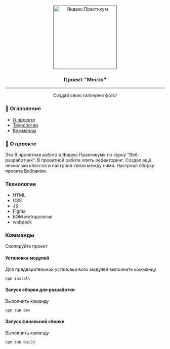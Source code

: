 <p align="center">
  <a href="" rel="noopener">
 <img width=200px height=200px src="https://sun9-58.userapi.com/xZpU-hlLA2D9nJyOgzdpzuYkhtS0DXo1UrQnXg/ROQJjyeeUl0.jpg" alt="Яндекс.Практикум"></a>
</p>

<h3 align="center">Проект "Место"</h3>

<div align="center">

</div>

---

<p align="center"> Создай свою галлерею фото!
    <br>
</p>

### 📝 Оглавление

- [О проекте](#about)
- [Технологии](#getting_started)
- [Комманды](#deployment)


### 🧐 О проекте <a name = "about"></a>

Это 8 проектная работа в Яндекс.Практикуме по курсу "Веб-разработчик".
В проектной работе опять рефакторинг. Создал ещё несколько классов и настроил связи между ними. Настроил сборку проекта Вебпаком.

###  Технологии <a name = "getting_started"></a>

* HTML
* CSS
* JS
* Figma
* БЭМ методология
* webpack

### Комманды

Скопируйте проект

#### Установка модулей

Для предварительной установки всех модулей выполнить комманду

```
npm install
```

#### Запуск сборки для разработки

Выполнить команду

```
npm run dev
```

#### Запуск финальной сборки

Выполнить команду

```
npm run build
```